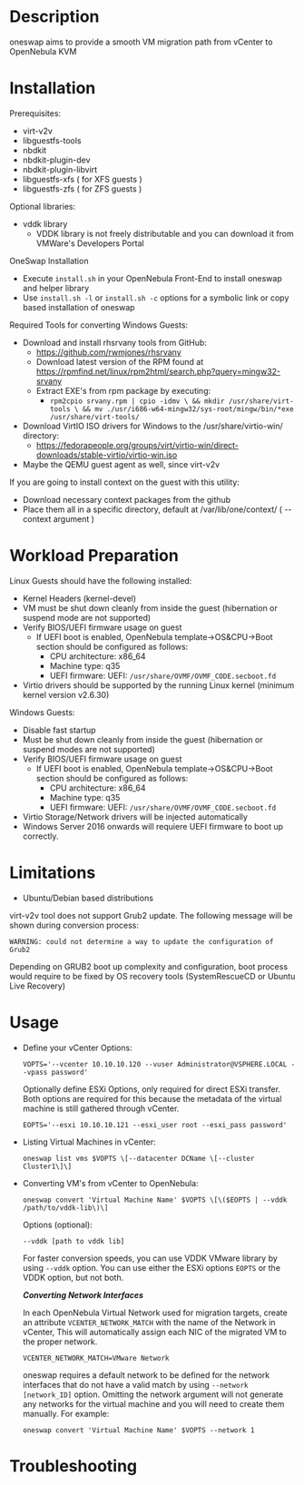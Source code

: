 # Description

oneswap aims to provide a smooth VM migration path from vCenter to OpenNebula KVM

# Installation

Prerequisites:
- virt-v2v
- libguestfs-tools
- nbdkit 
- nbdkit-plugin-dev 
- nbdkit-plugin-libvirt
- libguestfs-xfs ( for XFS guests )
- libguestfs-zfs ( for ZFS guests )

Optional libraries:
- vddk library
  * VDDK library is not freely distributable and you can download it from VMWare's Developers Portal

OneSwap Installation
- Execute `install.sh` in your OpenNebula Front-End to install oneswap and helper library
- Use `install.sh -l` or `install.sh -c` options for a symbolic link or copy based installation of oneswap

Required Tools for converting Windows Guests:
- Download and install rhsrvany tools from GitHub:
  * https://github.com/rwmjones/rhsrvany
  - Download latest version of the RPM found at https://rpmfind.net/linux/rpm2html/search.php?query=mingw32-srvany
  - Extract EXE's from rpm package by executing:
    * `rpm2cpio srvany.rpm | cpio -idmv \
      && mkdir /usr/share/virt-tools \
      && mv ./usr/i686-w64-mingw32/sys-root/mingw/bin/*exe /usr/share/virt-tools/`
- Download VirtIO ISO drivers for Windows to the /usr/share/virtio-win/ directory:
  * https://fedorapeople.org/groups/virt/virtio-win/direct-downloads/stable-virtio/virtio-win.iso
- Maybe the QEMU guest agent as well, since virt-v2v 

If you are going to install context on the guest with this utility:
- Download necessary context packages from the github
- Place them all in a specific directory, default at /var/lib/one/context/  ( --context argument )

# Workload Preparation

Linux Guests should have the following installed:
- Kernel Headers (kernel-devel)
- VM must be shut down cleanly from inside the guest (hibernation or suspend mode are not supported)
- Verify BIOS/UEFI firmware usage on guest
  * If UEFI boot is enabled, OpenNebula template->OS&CPU->Boot section should be configured as follows:
    * CPU architecture: x86_64
    * Machine type: q35
    * UEFI firmware: UEFI: `/usr/share/OVMF/OVMF_CODE.secboot.fd`
- Virtio drivers should be supported by the running Linux kernel (minimum kernel version v2.6.30)

Windows Guests:
- Disable fast startup
- Must be shut down cleanly from inside the guest (hibernation or suspend modes are not supported)
- Verify BIOS/UEFI firmware usage on guest
  * If UEFI boot is enabled, OpenNebula template->OS&CPU->Boot section should be configured as follows:
    * CPU architecture: x86_64
    * Machine type: q35
    * UEFI firmware: UEFI: `/usr/share/OVMF/OVMF_CODE.secboot.fd`
- Virtio Storage/Network drivers will be injected automatically
- Windows Server 2016 onwards will requiere UEFI firmware to boot up correctly.

# Limitations

- Ubuntu/Debian based distributions

virt-v2v tool does not support Grub2 update. The following message will be shown during conversion process:

`WARNING: could not determine a way to update the configuration of Grub2`

Depending on GRUB2 boot up complexity and configuration, boot process would require to be fixed by OS recovery tools (SystemRescueCD or Ubuntu Live Recovery)

# Usage

* Define your vCenter Options:

	`VOPTS='--vcenter 10.10.10.120 --vuser Administrator@VSPHERE.LOCAL --vpass password'`

	Optionally define ESXi Options, only required for direct ESXi transfer. Both options are required for this because the metadata of the virtual machine is still gathered through vCenter.

	`EOPTS='--esxi 10.10.10.121 --esxi_user root --esxi_pass password'`

* Listing Virtual Machines in vCenter:

	`oneswap list vms $VOPTS \[--datacenter DCName \[--cluster Cluster1\]\]`

* Converting VM's from vCenter to OpenNebula: 

	`oneswap convert 'Virtual Machine Name' $VOPTS \[\($EOPTS | --vddk /path/to/vddk-lib\)\]`

	Options (optional):

	`--vddk [path to vddk lib]`

	For faster conversion speeds, you can use VDDK VMware library by using `--vddk` option. You can use either the ESXi options `EOPTS` or the VDDK option, but not both. 

	***Converting Network Interfaces***

	In each OpenNebula Virtual Network used for migration targets, create an attribute `VCENTER_NETWORK_MATCH` with the name of the Network in vCenter, This will automatically assign each NIC of the migrated VM to the proper network.

	`VCENTER_NETWORK_MATCH=VMware Network`

	oneswap requires a default network to be defined for the network interfaces that do not have a valid match by using `--network [network_ID]` option. Omitting the network argument will not generate any networks for the virtual machine and you will need to create them manually. For example:

	`oneswap convert 'Virtual Machine Name' $VOPTS --network 1`

# Troubleshooting
